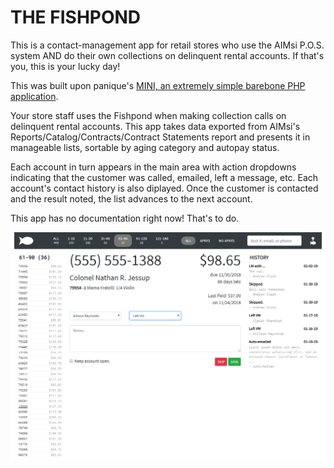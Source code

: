 # THE FISHPOND

This is a contact-management app for retail stores who use the AIMsi P.O.S. system AND do their own collections on delinquent rental accounts. If that's you, this is your lucky day!

This was built upon panique's [MINI, an extremely simple barebone PHP application](http://www.dev-metal.com/mini-extremely-simple-barebone-php-application/).

Your store staff uses the Fishpond when making collection calls on delinquent rental accounts. This app takes data exported from AIMsi's Reports/Catalog/Contracts/Contract Statements report and presents it in manageable lists, sortable by aging category and autopay status. 

Each account in turn appears in the main area with action dropdowns indicating that the customer was called, emailed, left a message, etc. Each account's contact history is also diplayed. Once the customer is contacted and the result noted, the list advances to the next account.

This app has no documentation right now! That's to do.

![The Fishpond: A Contact Management Tool](_install/fishpond-screenshot.PNG)